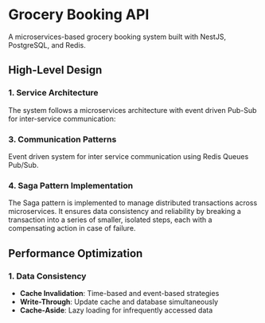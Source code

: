# Grocery Booking API

A microservices-based grocery booking system built with NestJS, PostgreSQL, and Redis.

## High-Level Design

### 1. Service Architecture

The system follows a microservices architecture with event driven Pub-Sub for inter-service communication:


### 3. Communication Patterns

Event driven system for inter service communication using Redis Queues Pub/Sub.

### 4. Saga Pattern Implementation

The Saga pattern is implemented to manage distributed transactions across microservices. It ensures data consistency and reliability by breaking a transaction into a series of smaller, isolated steps, each with a compensating action in case of failure.

## Performance Optimization

### 1. Data Consistency

- **Cache Invalidation**: Time-based and event-based strategies
- **Write-Through**: Update cache and database simultaneously
- **Cache-Aside**: Lazy loading for infrequently accessed data
